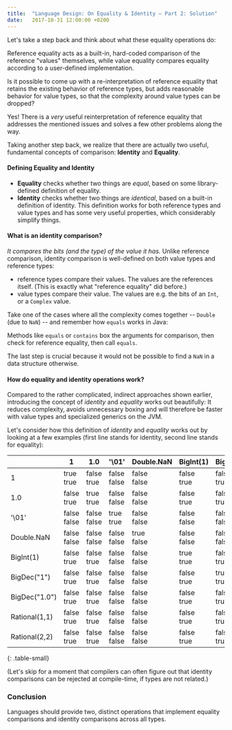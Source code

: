 ```yaml
---
title:  "Language Design: On Equality & Identity – Part 2: Solution"
date:   2017-10-31 12:00:00 +0200
---
```


Let's take a step back and think about what these equality operations do:

Reference equality acts as a built-in, hard-coded comparison of the reference
"values" themselves, while value equality compares equality according to a
user-defined implementation.

Is it possible to come up with a re-interpretation of reference equality that
retains the existing behavior of reference types, but adds reasonable behavior
for value types, so that the complexity around value types can be dropped?

Yes! There is a _very_ useful reinterpretation of reference equality that
addresses the mentioned issues and solves a few other problems along the way.

Taking another step back, we realize that there are actually two useful,
fundamental concepts of comparison: **Identity** and **Equality**.

#### Defining Equality and Identity

- **Equality** checks whether two things are _equal_, based on some library-defined definition of equality.
- **Identity** checks whether two things are _identical_, based on a built-in definition of identity.
  This definition works for both reference types and value types and has some very useful properties, which considerably simplify things.

#### What is an identity comparison?

_It compares the bits (and the type) of the value it has._ Unlike reference
comparison, identity comparison is well-defined on both value types and reference types:

- reference types compare their values. The values are the references itself.
  (This is exactly what "reference equality" did before.)
- value types compare their value. The values are e.g. the bits of an `Int`, or a `Complex` value.

Take one of the cases where all the complexity comes together -- `Double` (due to `NaN`) --
and remember how `equals` works in Java:

Methods like `equals` or `contains` box the arguments for comparison,
then check for reference equality, then call `equals`.

The last step is crucial because it would not be possible to find a `NaN` in a data structure otherwise.

#### How do equality and identity operations work?

Compared to the rather complicated, indirect approaches shown earlier, introducing the concept of _identity_ and _equality_ works out beautifully:
It reduces complexity, avoids unnecessary boxing and will therefore be faster with value types and specialized generics on the JVM.

Let's consider how this definition of _identity_ and _equality_ works out by looking at a few examples
(first line stands for identity, second line stands for equality):

|             | 1             | 1.0           | '\01'         | Double.NaN    | BigInt(1)     | BigDec("1")   | BigDec("1.0") | Rational(1,1) | Rational(2,2) |
|-------------|---------------|---------------|---------------|---------------|---------------|---------------|---------------|---------------|---------------|
|1            |true <br/>true |false<br/>true |false<br/>false|false<br/>false|false<br/>true |false<br/>true |false<br/>true |false<br/>true |false<br/>true |
|1.0          |false<br/>true |true <br/>true |false<br/>false|false<br/>false|false<br/>true |false<br/>true |false<br/>true |false<br/>true |false<br/>true |
|'\01'        |false<br/>false|false<br/>false|true <br/>true |false<br/>false|false<br/>false|false<br/>false|false<br/>false|false<br/>false|false<br/>false|
|Double.NaN   |false<br/>false|false<br/>false|false<br/>false|true <br/>false|false<br/>false|false<br/>false|false<br/>false|false<br/>false|false<br/>false|
|BigInt(1)    |false<br/>true |false<br/>true |false<br/>false|false<br/>false|true <br/>true |false<br/>true |false<br/>true |false<br/>true |false<br/>true |
|BigDec("1")  |false<br/>true |false<br/>true |false<br/>false|false<br/>false|false<br/>true |true <br/>true |false<br/>true |false<br/>true |false<br/>true |
|BigDec("1.0")|false<br/>true |false<br/>true |false<br/>false|false<br/>false|false<br/>true |false<br/>true |true <br/>true |false<br/>true |false<br/>true |
|Rational(1,1)|false<br/>true |false<br/>true |false<br/>false|false<br/>false|false<br/>true |false<br/>true |false<br/>true |true <br/>true |false<br/>true |
|Rational(2,2)|false<br/>true |false<br/>true |false<br/>false|false<br/>false|false<br/>true |false<br/>true |false<br/>true |false<br/>true |true <br/>true |
{: .table-small}

(Let's skip for a moment that compilers can often figure out that identity
comparisons can be rejected at compile-time, if types are not related.)

### Conclusion

Languages should provide two, distinct operations that implement equality comparisons and identity comparisons across all types.
